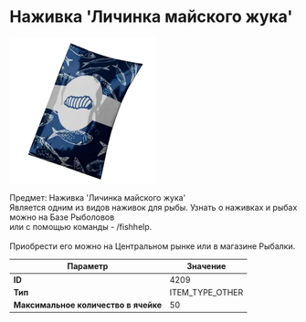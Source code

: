# Наживка 'Личинка майского жука'

![Item Image](../img/4209.webp?raw=true)

Предмет: Наживка 'Личинка майского жука'<br>Является одним из видов наживок для рыбы. Узнать о наживках и рыбах можно на Базе Рыболовов<br>или с помощью команды - /fishhelp.<br><br>Приобрести его можно на Центральном рынке или в магазине Рыбалки.


| Параметр | Значение |
|----------|----------|
| **ID** | 4209 |
| **Тип** | ITEM_TYPE_OTHER |
| **Максимальное количество в ячейке** | 50 |


